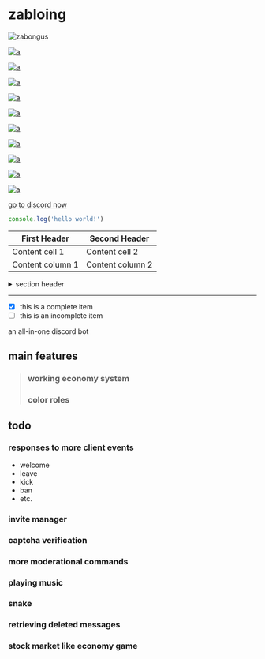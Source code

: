 # zabloing

![zabongus](https://cdn.discordapp.com/attachments/443467585980203018/723479044317904956/cbo1rI6p_400x400.png)

[![a](https://img.shields.io/badge/school%20grades-failing-cc0000.svg)]()

[![a](https://img.shields.io/badge/code-broken-ff7b00.svg)]()

[![a](https://img.shields.io/badge/lemon-sour-ffe500.svg)]()

[![a](https://img.shields.io/badge/crab-cowboy-009900.svg)]()

[![a](https://img.shields.io/badge/gaming-extremely-blue.svg)]()

[![a](https://img.shields.io/badge/now%20what-i'm%20not%20sure-811ad8.svg)]()

[![a](https://img.shields.io/badge/crab-cowboy-2b2299.svg)]()

[![a](https://img.shields.io/badge/did%20i%20just%20make%20a%20rainbow-perhaps%20\:\)-009900.svg)]()

[![a](https://img.shields.io/youtube/views/dQw4w9WgXcQ?color=blue&label=yutub&logo=youtube&logoColor=blue&style=plastic)]()

[![a](https://img.shields.io/badge/version-0.5-009900.svg)]()

[go to discord now](https://discord.com)


```javascript
console.log('hello world!')
```

First Header | Second Header
------------ | -------------
Content cell 1 | Content cell 2
Content column 1 | Content column 2

<details><summary>section header</summary>peekaboo</details>

************************************

- [x] this is a complete item
- [ ] this is an incomplete item

an all-in-one discord bot
## main features
>### working economy system
>### color roles
## todo
### responses to more client events
* welcome
* leave
* kick
* ban
* etc.
### invite manager
### captcha verification
### more moderational commands
### playing music
### snake
### retrieving deleted messages
### stock market like economy game